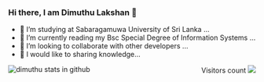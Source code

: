 ### Hi there, I am Dimuthu Lakshan 👋

<!--
**Dimuthu-10/Dimuthu-10** is a ✨ _special_ ✨ repository because its `README.md` (this file) appears on your GitHub profile.-->

- 🔭 I’m studying at Sabaragamuwa University of Sri Lanka ...
- 🌱 I’m currently reading my Bsc Special Degree of Information Systems ...
- 👯 I’m looking to collaborate with other developers ...
- 🤔 I would like to sharing knowledge...


<p align="right">Visitors count <img src="https://profile-counter.glitch.me/Dimuthu-10/count.svg" />
<img align="left" alt="dimuthu stats in github" src="https://github-readme-stats.vercel.app/api?username=Dimuthu-10" />
